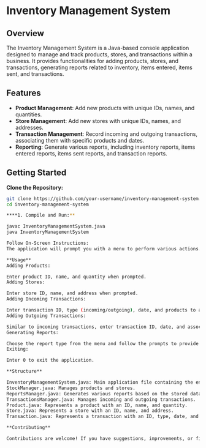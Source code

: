 # Inventory Management System

## Overview

The Inventory Management System is a Java-based console application designed to manage and track products, stores, and transactions within a business. It provides functionalities for adding products, stores, and transactions, generating reports related to inventory, items entered, items sent, and transactions.

## Features

- **Product Management**: Add new products with unique IDs, names, and quantities.
- **Store Management**: Add new stores with unique IDs, names, and addresses.
- **Transaction Management**: Record incoming and outgoing transactions, associating them with specific products and dates.
- **Reporting**: Generate various reports, including inventory reports, items entered reports, items sent reports, and transaction reports.

## Getting Started

 **Clone the Repository:**
   ```bash
   git clone https://github.com/your-username/inventory-management-system.git
   cd inventory-management-system

****1. Compile and Run:**

javac InventoryManagementSystem.java
java InventoryManagementSystem

Follow On-Screen Instructions:
The application will prompt you with a menu to perform various actions. Follow the on-screen instructions to add products, stores, transactions, and generate reports.

**Usage**
Adding Products:

Enter product ID, name, and quantity when prompted.
Adding Stores:

Enter store ID, name, and address when prompted.
Adding Incoming Transactions:

Enter transaction ID, type (incoming/outgoing), date, and products to associate with the transaction. Enter -1 when done.
Adding Outgoing Transactions:

Similar to incoming transactions, enter transaction ID, date, and associated products. Enter -1 when done.
Generating Reports:

Choose the report type from the menu and follow the prompts to provide additional information if needed (e.g., month, year, store ID).
Exiting:

Enter 0 to exit the application.

**Structure**

InventoryManagementSystem.java: Main application file containing the entry point and user interface.
StockManager.java: Manages products and stores.
ReportsManager.java: Generates various reports based on the stored data.
TransactionsManager.java: Manages incoming and outgoing transactions.
Product.java: Represents a product with an ID, name, and quantity.
Store.java: Represents a store with an ID, name, and address.
Transaction.java: Represents a transaction with an ID, type, date, and associated products.

**Contributing**

Contributions are welcome! If you have suggestions, improvements, or find any issues, please open an issue or submit a pull request.

   

